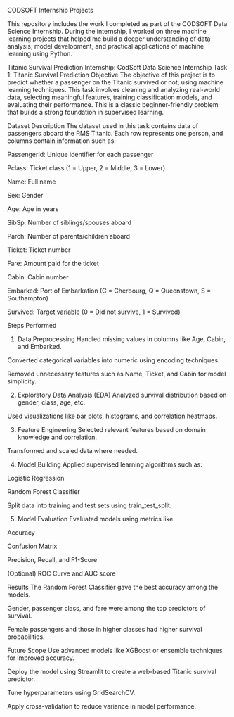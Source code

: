 CODSOFT Internship Projects

This repository includes the work I completed as part of the CODSOFT Data Science Internship. During the internship, I worked on three machine learning projects that helped me build a deeper understanding of data analysis, model development, and practical applications of machine learning using Python.


Titanic Survival Prediction
Internship: CodSoft Data Science Internship
Task 1: Titanic Survival Prediction
Objective
The objective of this project is to predict whether a passenger on the Titanic survived or not, using machine learning techniques. This task involves cleaning and analyzing real-world data, selecting meaningful features, training classification models, and evaluating their performance. This is a classic beginner-friendly problem that builds a strong foundation in supervised learning.

Dataset Description
The dataset used in this task contains data of passengers aboard the RMS Titanic. Each row represents one person, and columns contain information such as:

PassengerId: Unique identifier for each passenger

Pclass: Ticket class (1 = Upper, 2 = Middle, 3 = Lower)

Name: Full name

Sex: Gender

Age: Age in years

SibSp: Number of siblings/spouses aboard

Parch: Number of parents/children aboard

Ticket: Ticket number

Fare: Amount paid for the ticket

Cabin: Cabin number

Embarked: Port of Embarkation (C = Cherbourg, Q = Queenstown, S = Southampton)

Survived: Target variable (0 = Did not survive, 1 = Survived)

Steps Performed
1. Data Preprocessing
Handled missing values in columns like Age, Cabin, and Embarked.

Converted categorical variables into numeric using encoding techniques.

Removed unnecessary features such as Name, Ticket, and Cabin for model simplicity.

2. Exploratory Data Analysis (EDA)
Analyzed survival distribution based on gender, class, age, etc.

Used visualizations like bar plots, histograms, and correlation heatmaps.

3. Feature Engineering
Selected relevant features based on domain knowledge and correlation.

Transformed and scaled data where needed.

4. Model Building
Applied supervised learning algorithms such as:

Logistic Regression

Random Forest Classifier

Split data into training and test sets using train_test_split.

5. Model Evaluation
Evaluated models using metrics like:

Accuracy

Confusion Matrix

Precision, Recall, and F1-Score

(Optional) ROC Curve and AUC score

Results
The Random Forest Classifier gave the best accuracy among the models.

Gender, passenger class, and fare were among the top predictors of survival.

Female passengers and those in higher classes had higher survival probabilities.

Future Scope
Use advanced models like XGBoost or ensemble techniques for improved accuracy.

Deploy the model using Streamlit to create a web-based Titanic survival predictor.

Tune hyperparameters using GridSearchCV.

Apply cross-validation to reduce variance in model performance.
